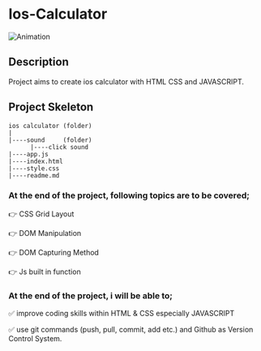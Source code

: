 # Ios-Calculator


![Animation](https://user-images.githubusercontent.com/99739515/172614809-58049e3a-4632-49b3-92ad-fcd130ae2668.gif)



## Description
Project aims to create ios calculator with HTML CSS and JAVASCRIPT.




## Project Skeleton 

```
ios calculator (folder)
|
|----sound     (folder)    
      |----click sound
|----app.js  
|----index.html   
|----style.css
|----readme.md
```


### At the end of the project, following topics are to be covered;

👉 CSS Grid Layout

👉 DOM Manipulation

👉 DOM Capturing Method

👉 Js built in function


### At the end of the project, i will be able to;

✅ improve coding skills within HTML & CSS especially JAVASCRIPT

✅ use git commands (push, pull, commit, add etc.) and Github as Version Control System.

